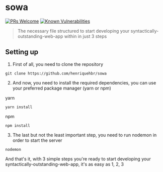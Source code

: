 # sowa

[![PRs Welcome](https://img.shields.io/badge/PRs-welcome-brightgreen.svg)](http://makeapullrequest.com) [![Known Vulnerabilities](https://snyk.io/test/github/henriquehbr/sowa/badge.svg)](https://snyk.io/test/github/henriquehbr/sowa)

>  The necessary file structured to start developing your syntactically-outstanding-web-app within in just 3 steps

## Setting up
1. First of all, you need to clone the repository

```git clone https://github.com/henriquehbr/sowa```

2. And now, you need to install the required dependencies, you can use your preferred package manager (yarn or npm)

yarn

```yarn install```

npm

```npm install```

3. The last but not the least important step, you need to run nodemon in order to start the server

```nodemon```

And that's it, with 3 simple steps you're ready to start developing your syntactically-outstanding-web-app, it's as easy as 1, 2, 3